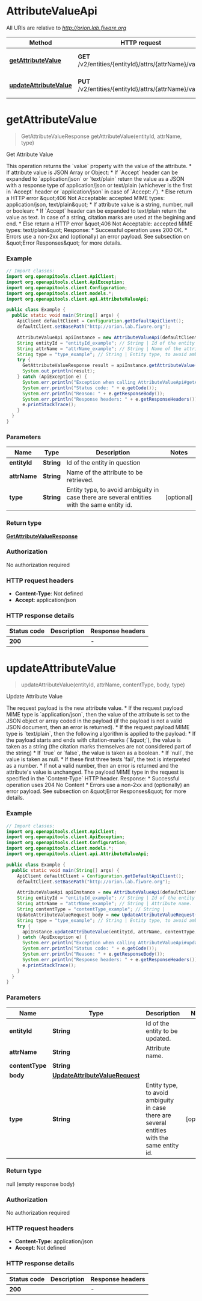 # AttributeValueApi

All URIs are relative to *http://orion.lab.fiware.org*

| Method | HTTP request | Description |
|------------- | ------------- | -------------|
| [**getAttributeValue**](AttributeValueApi.md#getAttributeValue) | **GET** /v2/entities/{entityId}/attrs/{attrName}/value | Get Attribute Value |
| [**updateAttributeValue**](AttributeValueApi.md#updateAttributeValue) | **PUT** /v2/entities/{entityId}/attrs/{attrName}/value | Update Attribute Value |


<a name="getAttributeValue"></a>
# **getAttributeValue**
> GetAttributeValueResponse getAttributeValue(entityId, attrName, type)

Get Attribute Value

This operation returns the &#x60;value&#x60; property with the value of the attribute. * If attribute value is JSON Array or Object:   * If &#x60;Accept&#x60; header can be expanded to &#x60;application/json&#x60; or &#x60;text/plain&#x60; return the value as a JSON with a     response type of application/json or text/plain (whichever is the first in &#x60;Accept&#x60; header or     &#x60;application/json&#x60; in case of &#x60;Accept: *_/_*&#x60;).   * Else return a HTTP error \&quot;406 Not Acceptable: accepted MIME types: application/json, text/plain\&quot; * If attribute value is a string, number, null or boolean:   * If &#x60;Accept&#x60; header can be expanded to text/plain return the value as text. In case of a string, citation     marks are used at the begining and end.   * Else return a HTTP error \&quot;406 Not Acceptable: accepted MIME types: text/plain\&quot; Response: * Successful operation uses 200 OK. * Errors use a non-2xx and (optionally) an error payload. See subsection on \&quot;Error Responses\&quot; for   more details.

### Example
```java
// Import classes:
import org.openapitools.client.ApiClient;
import org.openapitools.client.ApiException;
import org.openapitools.client.Configuration;
import org.openapitools.client.models.*;
import org.openapitools.client.api.AttributeValueApi;

public class Example {
  public static void main(String[] args) {
    ApiClient defaultClient = Configuration.getDefaultApiClient();
    defaultClient.setBasePath("http://orion.lab.fiware.org");

    AttributeValueApi apiInstance = new AttributeValueApi(defaultClient);
    String entityId = "entityId_example"; // String | Id of the entity in question
    String attrName = "attrName_example"; // String | Name of the attribute to be retrieved.
    String type = "type_example"; // String | Entity type, to avoid ambiguity in case there are several entities with the same entity id.
    try {
      GetAttributeValueResponse result = apiInstance.getAttributeValue(entityId, attrName, type);
      System.out.println(result);
    } catch (ApiException e) {
      System.err.println("Exception when calling AttributeValueApi#getAttributeValue");
      System.err.println("Status code: " + e.getCode());
      System.err.println("Reason: " + e.getResponseBody());
      System.err.println("Response headers: " + e.getResponseHeaders());
      e.printStackTrace();
    }
  }
}
```

### Parameters

| Name | Type | Description  | Notes |
|------------- | ------------- | ------------- | -------------|
| **entityId** | **String**| Id of the entity in question | |
| **attrName** | **String**| Name of the attribute to be retrieved. | |
| **type** | **String**| Entity type, to avoid ambiguity in case there are several entities with the same entity id. | [optional] |

### Return type

[**GetAttributeValueResponse**](GetAttributeValueResponse.md)

### Authorization

No authorization required

### HTTP request headers

 - **Content-Type**: Not defined
 - **Accept**: application/json

### HTTP response details
| Status code | Description | Response headers |
|-------------|-------------|------------------|
| **200** |  |  -  |

<a name="updateAttributeValue"></a>
# **updateAttributeValue**
> updateAttributeValue(entityId, attrName, contentType, body, type)

Update Attribute Value

The request payload is the new attribute value. * If the request payload MIME type is &#x60;application/json&#x60;, then the value of the attribute is set to   the JSON object or array coded in the payload (if the payload is not a valid JSON document,   then an error is returned). * If the request payload MIME type is &#x60;text/plain&#x60;, then the following algorithm is applied to the   payload:   * If the payload starts and ends with citation-marks (&#x60;\&quot;&#x60;), the value is taken as a string     (the citation marks themselves are not considered part of the string)   * If &#x60;true&#x60; or &#x60;false&#x60;, the value is taken as a boolean.   * If &#x60;null&#x60;, the value is taken as null.   * If these first three tests &#39;fail&#39;, the text is interpreted as a number.   * If not a valid number, then an error is returned and the attribute&#39;s value is unchanged. The payload MIME type in the request is specified in the &#x60;Content-Type&#x60; HTTP header. Response: * Successful operation uses 204 No Content * Errors use a non-2xx and (optionally) an error payload. See subsection on \&quot;Error Responses\&quot; for   more details.

### Example
```java
// Import classes:
import org.openapitools.client.ApiClient;
import org.openapitools.client.ApiException;
import org.openapitools.client.Configuration;
import org.openapitools.client.models.*;
import org.openapitools.client.api.AttributeValueApi;

public class Example {
  public static void main(String[] args) {
    ApiClient defaultClient = Configuration.getDefaultApiClient();
    defaultClient.setBasePath("http://orion.lab.fiware.org");

    AttributeValueApi apiInstance = new AttributeValueApi(defaultClient);
    String entityId = "entityId_example"; // String | Id of the entity to be updated.
    String attrName = "attrName_example"; // String | Attribute name.
    String contentType = "contentType_example"; // String | 
    UpdateAttributeValueRequest body = new UpdateAttributeValueRequest(); // UpdateAttributeValueRequest | 
    String type = "type_example"; // String | Entity type, to avoid ambiguity in case there are several entities with the same entity id.
    try {
      apiInstance.updateAttributeValue(entityId, attrName, contentType, body, type);
    } catch (ApiException e) {
      System.err.println("Exception when calling AttributeValueApi#updateAttributeValue");
      System.err.println("Status code: " + e.getCode());
      System.err.println("Reason: " + e.getResponseBody());
      System.err.println("Response headers: " + e.getResponseHeaders());
      e.printStackTrace();
    }
  }
}
```

### Parameters

| Name | Type | Description  | Notes |
|------------- | ------------- | ------------- | -------------|
| **entityId** | **String**| Id of the entity to be updated. | |
| **attrName** | **String**| Attribute name. | |
| **contentType** | **String**|  | |
| **body** | [**UpdateAttributeValueRequest**](UpdateAttributeValueRequest.md)|  | |
| **type** | **String**| Entity type, to avoid ambiguity in case there are several entities with the same entity id. | [optional] |

### Return type

null (empty response body)

### Authorization

No authorization required

### HTTP request headers

 - **Content-Type**: application/json
 - **Accept**: Not defined

### HTTP response details
| Status code | Description | Response headers |
|-------------|-------------|------------------|
| **200** |  |  -  |

